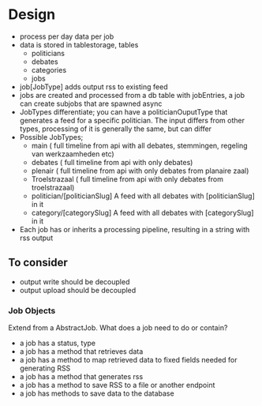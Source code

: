 # Design

- process per day data per job
- data is stored in tablestorage, tables
    - politicians
    - debates
    - categories
    - jobs
- job[JobType] adds output rss to existing feed
- jobs are created and processed from a db table with jobEntries, a job can create subjobs that are spawned async
- JobTypes differentiate; you can have a politicianOuputType that generates a feed for a specific politician. The input differs from other types, processing of it is generally the same, but can differ
- Possible JobTypes;
    - main ( full timeline from api with all debates, stemmingen, regeling van werkzaamheden etc)
    - debates ( full timeline from api with only debates)
    - plenair ( full timeline from api with only debates from planaire zaal)
    - Troelstrazaal ( full timeline from api with only debates from troelstrazaal)
    - politician/[politicianSlug] A feed with all debates with [politicianSlug] in it
    - category/[categorySlug] A feed with all debates with [categorySlug] in it
- Each job has or inherits a processing pipeline, resulting in a string with rss output

## To consider

- output write should be decoupled
- output upload should be decoupled


### Job Objects

Extend from a AbstractJob.
What does a job need to do or contain?
- a job has a status, type
- a job has a method that retrieves data
- a job has a method to map retrieved data to fixed fields needed for generating RSS
- a job has a method that generates rss
- a job has a method to save RSS to a file or another endpoint
- a job has methods to save data to the database